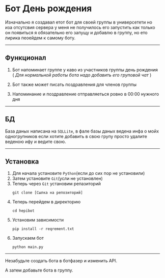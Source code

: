 # Бот День рождения 

Изначально я создавал етот бот для своей группы в универсетети но иза отсутсвия сервера у меня не получилось его запустить как только он появиться я обязательно его запущу и добавлю в группу, но ето лирика пеоейдем к самому боту.

--------
## Функционал

1. Бот напоминает группе у каво из участников группы день рождения ( _Для нормальной работы бота надо добавить его груповой чат_ )

2. Бот также может писать поздравления для членов группы

3. Напоминание и поздравление отправляеться ровно в 00:00 нужного дня 
   
___

## БД

База даных написана на `SQLLite`, в фале базы даных ведена инфа о мойх одногрупников если хотите добавить в свою групу просто удалите веденою ифу и ведите свою.

___

## Установка 

1. Для начала установите `Python`(если до сих пор не установили)
2. Затем установите `Git`(усли не установлен)
3. Теперь через `Git` установим репазиторий
   ```shell
   git clone [Сылка на репозиторий]
   ```
4. Теперь перейдем в директорию
   ```shell
   cd hepibot
   ```
5. Установим зависимости
   ```shell
   pip install -r reqrement.txt
   ```
6. Запускаем бот
   ```shell
   python main.py
   ```
___

Незабудьте создать бота в ботфазер и изменить API.

А затем добавьте бота в группу.